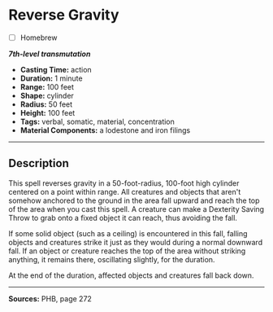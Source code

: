 # Reverse Gravity
- [ ] Homebrew

***7th-level transmutation***
- **Casting Time:** action
- **Duration:** 1 minute
- **Range:** 100 feet
- **Shape:** cylinder
- **Radius:** 50 feet
- **Height:** 100 feet
- **Tags:** verbal, somatic, material, concentration
- **Material Components:** a lodestone and iron filings

---

## Description
This spell reverses gravity in a 50-foot-radius, 100-foot high cylinder centered on a point within range.
All creatures and objects that aren't somehow anchored to the ground in the area fall upward and reach the top of the area when you cast this spell.
A creature can make a Dexterity Saving Throw to grab onto a fixed object it can reach, thus avoiding the fall.

If some solid object (such as a ceiling) is encountered in this fall, falling objects and creatures strike it just as they would during a normal downward fall.
If an object or creature reaches the top of the area without striking anything, it remains there, oscillating slightly, for the duration.

At the end of the duration, affected objects and creatures fall back down.

---

**Sources:** PHB, page 272
